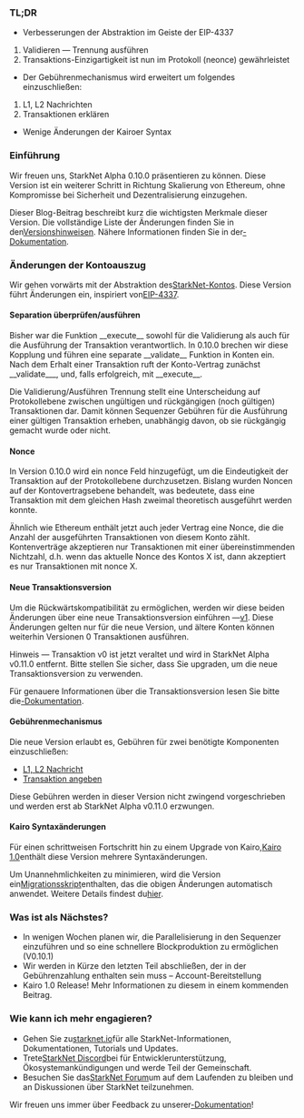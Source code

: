 ### TL;DR

* Verbesserungen der Abstraktion im Geiste der EIP-4337

1. Validieren — Trennung ausführen
2. Transaktions-Einzigartigkeit ist nun im Protokoll (neonce) gewährleistet

* Der Gebührenmechanismus wird erweitert um folgendes einzuschließen:

1. L1, L2 Nachrichten
2. Transaktionen erklären

* Wenige Änderungen der Kairoer Syntax

### Einführung

Wir freuen uns, StarkNet Alpha 0.10.0 präsentieren zu können. Diese Version ist ein weiterer Schritt in Richtung Skalierung von Ethereum, ohne Kompromisse bei Sicherheit und Dezentralisierung einzugehen.

Dieser Blog-Beitrag beschreibt kurz die wichtigsten Merkmale dieser Version. Die vollständige Liste der Änderungen finden Sie in den[Versionshinweisen](https://github.com/starkware-libs/cairo-lang/releases). Nähere Informationen finden Sie in der[-Dokumentation](https://docs.starknet.io/).

### Änderungen der Kontoauszug

Wir gehen vorwärts mit der Abstraktion des[StarkNet-Kontos](https://community.starknet.io/t/starknet-account-abstraction-model-part-1/781). Diese Version führt Änderungen ein, inspiriert von[EIP-4337](https://eips.ethereum.org/EIPS/eip-4337).

#### Separation überprüfen/ausführen

Bisher war die Funktion \_\_execute\_\_ sowohl für die Validierung als auch für die Ausführung der Transaktion verantwortlich. In 0.10.0 brechen wir diese Kopplung und führen eine separate \_\_validate\_\_ Funktion in Konten ein. Nach dem Erhalt einer Transaktion ruft der Konto-Vertrag zunächst \_\_validate\_\_\_, und, falls erfolgreich, mit \_\_execute\_\_.

Die Validierung/Ausführen Trennung stellt eine Unterscheidung auf Protokollebene zwischen ungültigen und rückgängigen (noch gültigen) Transaktionen dar. Damit können Sequenzer Gebühren für die Ausführung einer gültigen Transaktion erheben, unabhängig davon, ob sie rückgängig gemacht wurde oder nicht.

#### Nonce

In Version 0.10.0 wird ein nonce Feld hinzugefügt, um die Eindeutigkeit der Transaktion auf der Protokollebene durchzusetzen. Bislang wurden Noncen auf der Kontovertragsebene behandelt, was bedeutete, dass eine Transaktion mit dem gleichen Hash zweimal theoretisch ausgeführt werden konnte.

Ähnlich wie Ethereum enthält jetzt auch jeder Vertrag eine Nonce, die die Anzahl der ausgeführten Transaktionen von diesem Konto zählt. Kontenverträge akzeptieren nur Transaktionen mit einer übereinstimmenden Nichtzahl, d.h. wenn das aktuelle Nonce des Kontos X ist, dann akzeptiert es nur Transaktionen mit nonce X.

#### Neue Transaktionsversion

Um die Rückwärtskompatibilität zu ermöglichen, werden wir diese beiden Änderungen über eine neue Transaktionsversion einführen —[v1](https://docs.starknet.io/docs/Blocks/transactions/#invoke-transaction-version-1%5C). Diese Änderungen gelten nur für die neue Version, und ältere Konten können weiterhin Versionen 0 Transaktionen ausführen.

Hinweis — Transaktion v0 ist jetzt veraltet und wird in StarkNet Alpha v0.11.0 entfernt. Bitte stellen Sie sicher, dass Sie upgraden, um die neue Transaktionsversion zu verwenden.

Für genauere Informationen über die Transaktionsversion lesen Sie bitte die[-Dokumentation](https://docs.starknet.io/docs/Blocks/transactions/#invoke-transaction-version-1%5C).

#### Gebührenmechanismus

Die neue Version erlaubt es, Gebühren für zwei benötigte Komponenten einzuschließen:

* [L1, L2 Nachricht](https://docs.starknet.io/docs/L1-L2%20Communication/messaging-mechanism#l1--l2-message-fees)
* [Transaktion angeben](https://docs.starknet.io/docs/Blocks/transactions#declare-transaction)

Diese Gebühren werden in dieser Version nicht zwingend vorgeschrieben und werden erst ab StarkNet Alpha v0.11.0 erzwungen.

#### Kairo Syntaxänderungen

Für einen schrittweisen Fortschritt hin zu einem Upgrade von Kairo,[Kairo 1.0](https://www.youtube.com/watch?v=Ny4Rv6ztINU)enthält diese Version mehrere Syntaxänderungen.

Um Unannehmlichkeiten zu minimieren, wird die Version ein[Migrationsskript](https://www.youtube.com/watch?v=kXs59zaQrsc)enthalten, das die obigen Änderungen automatisch anwendet. Weitere Details findest du[hier](https://github.com/starkware-libs/cairo-lang/releases).

### Was ist als Nächstes?

* In wenigen Wochen planen wir, die Parallelisierung in den Sequenzer einzuführen und so eine schnellere Blockproduktion zu ermöglichen (V0.10.1)
* Wir werden in Kürze den letzten Teil abschließen, der in der Gebührenzahlung enthalten sein muss – Account-Bereitstellung
* Kairo 1.0 Release! Mehr Informationen zu diesem in einem kommenden Beitrag.

### Wie kann ich mehr engagieren?

* Gehen Sie zu[starknet.io](https://starknet.io/)für alle StarkNet-Informationen, Dokumentationen, Tutorials und Updates.
* Trete[StarkNet Discord](http://starknet.io/discord)bei für Entwicklerunterstützung, Ökosystemankündigungen und werde Teil der Gemeinschaft.
* Besuchen Sie das[StarkNet Forum](http://community.starknet.io/)um auf dem Laufenden zu bleiben und an Diskussionen über StarkNet teilzunehmen.

Wir freuen uns immer über Feedback zu unserer[-Dokumentation](https://docs.starknet.io/)!